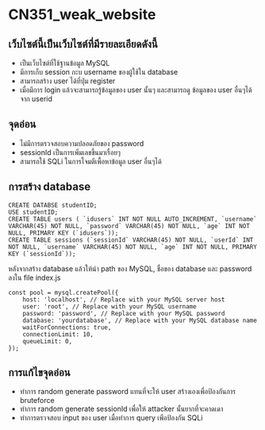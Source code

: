 # CN351_weak_website

## เว็บไซต์นี้เป็นเว็บไซต์ที่มีรายละเอียดดังนี้
- เป็นเว็บไซต์ที่ใช้ฐานข้อมูล MySQL
- มีการเก็บ session กะบ username ของผู้ใช้ใน database
- สามารถสร้าง user ได้ที่ปุ่ม register
- เมื่อมีการ login แล้วจะสามารถรู้ข้อมูลของ user นั้นๆ และสามารถดู ข้อมูลของ user อื่นๆได้จาก userid

## จุดอ่อน
- ไม่มีการตรวจสอบความปลอดภัยของ password
- sessionId เป็นการเพิ่มเลขขึ้นมาเรื่อยๆ
- สามารถใช้ SQLi ในการโจมตีเพื้อหาข้อมูล user อื่นๆได้

## การสร้าง database
```
CREATE DATABSE studentID;
USE studentID;
CREATE TABLE users ( `idusers` INT NOT NULL AUTO_INCREMENT, `username` VARCHAR(45) NOT NULL, `password` VARCHAR(45) NOT NULL, `age` INT NOT NULL, PRIMARY KEY (`idusers`));
CREATE TABLE sessions (`sessionId` VARCHAR(45) NOT NULL, `userId` INT NOT NULL, `username` VARCHAR(45) NOT NULL, `age` INT NOT NULL, PRIMARY KEY (`sessionId`));
```

หลังจากสร้าง database แล้วให้นำ path ของ MySQL, ชื่อของ database และ password ลงใน file index.js
```
const pool = mysql.createPool({
    host: 'localhost', // Replace with your MySQL server host
    user: 'root', // Replace with your MySQL username
    password: 'password', // Replace with your MySQL password
    database: 'yourdatabase', // Replace with your MySQL database name
    waitForConnections: true,
    connectionLimit: 10,
    queueLimit: 0,
});
```

## การแก้ไขจุดอ่อน
- ทำการ random generate password แทนที่จะให้ user สร้างเองเพื่อป้องกันการ bruteforce
- ทำการ random generate sessionId เพื่อให้ attacker นั้นยากที่จะคาดเดา
- ทำการตรวจสอบ input ของ user เมื่อทำการ query เพือป้องกัน SQLi
